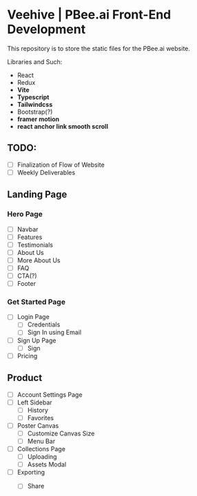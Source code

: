 # Veehive | PBee.ai Front-End Development

This repository is to store the static files for the PBee.ai website.

Libraries and Such:
- React
- Redux
- **Vite**
- **Typescript**
- **Tailwindcss**
- Bootstrap(?)
- **framer motion**
- **react anchor link smooth scroll**

## TODO:
- [ ] Finalization of Flow of Website
- [ ] Weekly Deliverables

## Landing Page
###  Hero Page
- [ ] Navbar
- [ ] Features
- [ ] Testimonials
- [ ] About Us
- [ ] More About Us
- [ ] FAQ
- [ ] CTA(?)
- [ ] Footer

### Get Started Page
- [ ] Login Page
  <!-- - [ ] Sign In using Google
  - [ ] Sign In using Outlook-->
  - [ ] Credentials
  - [ ] Sign In using Email 
- [ ] Sign Up Page
  - [ ] Sign 
  <!-- - [ ] Sign Up using Google
  - [ ] Sign Up using Outlook -->
- [ ] Pricing

## Product
- [ ] Account Settings Page
- [ ] Left Sidebar
  - [ ] History
  - [ ] Favorites
- [ ] Poster Canvas
  - [ ] Customize Canvas Size
  - [ ] Menu Bar
- [ ] Collections Page
  - [ ] Uploading
  - [ ] Assets Modal
- [ ] Exporting
  - [ ] Share

